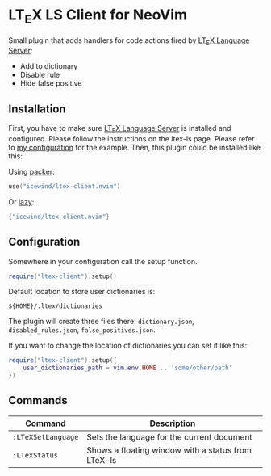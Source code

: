 # LT<sub>E</sub>X LS Client for NeoVim

Small plugin that adds handlers for code actions fired by [LT<sub>E</sub>X Language Server](https://github.com/valentjn/ltex-ls):

-   Add to dictionary
-   Disable rule
-   Hide false positive

## Installation

First, you have to make sure [LT<sub>E</sub>X Language Server](https://github.com/valentjn/ltex-ls) is installed and configured. Please follow the instructions on the ltex-ls page. Please refer to [my configuration](https://github.com/icewind/nvim) for the example. Then, this plugin could be installed like this:

Using [packer](https://github.com/wbthomason/packer.nvim):

```lua
use("icewind/ltex-client.nvim")
```

Or [lazy](https://github.com/folke/lazy.nvim):

```lua
{"icewind/ltex-client.nvim"}
```

## Configuration

Somewhere in your configuration call the setup function.

```lua
require("ltex-client").setup()
```

Default location to store user dictionaries is:

```
${HOME}/.ltex/dictionaries
```

The plugin will create three files there: `dictionary.json`, `disabled_rules.json`, `false_positives.json`.

If you want to change the location of dictionaries you can set it like this:

```lua
require("ltex-client").setup({
    user_dictionaries_path = vim.env.HOME .. 'some/other/path'
})
```

## Commands

| Command | Description |
| --- | --- |
|`:LTeXSetLanguage`| Sets the language for the current document |
|`:LTexStatus`| Shows a floating window with a status from LTeX-ls|
